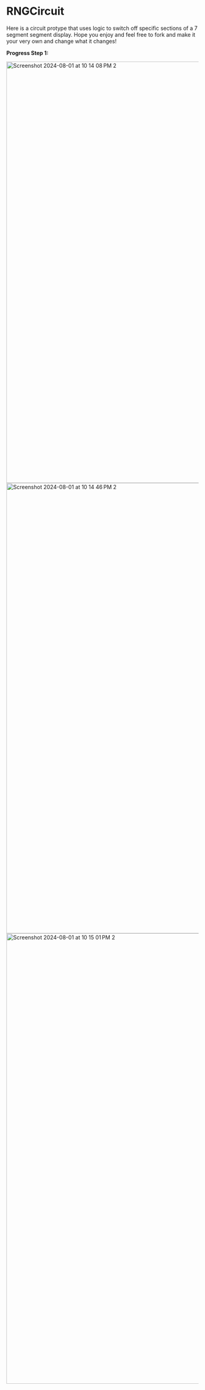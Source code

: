 # RNGCircuit

Here is a circuit protype that uses logic to switch off specific sections of a 7 segment segment display. Hope you enjoy and feel free to fork and make it your very own and change what it changes! 

**Progress Step 1:**

<img width="1104" alt="Screenshot 2024-08-01 at 10 14 08 PM 2" src="https://github.com/user-attachments/assets/08cfa6e3-1a71-43b9-95bf-e3d7555f8b4c">

<img width="1180" alt="Screenshot 2024-08-01 at 10 14 46 PM 2" src="https://github.com/user-attachments/assets/96f49cb7-dda9-4100-b440-b68d97340ff7">

<img width="1180" alt="Screenshot 2024-08-01 at 10 15 01 PM 2" src="https://github.com/user-attachments/assets/285dc4a6-d940-4206-9bd1-01f82888c5c0">


